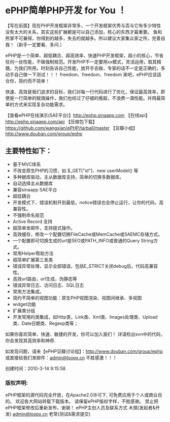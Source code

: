 # ePHP简单PHP开发 for You ！
【写在前面】现在PHP开发框架非常多，一个开发框架优秀与否与它有多少特性没有太大的关系，其实这些扩展都是可以自己添加，核心的东西才最重要。 鱼和熊掌不可兼得，你得到的越多，失去的就越多。所以建议大家集众家之所，完善自我！（新手一定要看、多问.）

ePHP是一个简单、超低耦合、超高效率、快速PHP开发框架，超小的核心，节省任何一丝性能，不做强制规范。开发PHP不一定要用xx模式，灵活运用，取其精髓，为我们所用，时刻告诉自己性能，放开手去做，专家的话不一定是正确的，多动手自己做一下测试！！！
freedom、freedom、freedom 来吧，ePHP应该适合你，简约而不简单！

快速、高效是我们追求的目标，我们对每一行代码进行了优化，保证最高效率，即使是一行简单的赋值操作，我们也经过了仔细的推敲，不浪费一滴性能。并用最简单的方式来实现复杂功能需求。

【查看ePHP在线演示(SAE平台)】http://ephp.sinaapp.com
【在线api】http://ephp.sinaapp.com/api
【压缩包下载】https://github.com/wangxian/ePHP/tarball/master
【豆瓣小组】http://www.douban.com/group/ephp

## 主要特性如下：
* 基于MVC体系
* 不改变原生PHP的习惯，如 $_GET["id"]、new userModel() 等
* 多种据库驱动，主从数据库支持，简单的切换多数据库。
* 自动选择主从数据库
* 兼容sinaapp SAE平台
* 超低耦合
* 开发模式下，错误机制开到最低，notice错误也会停止运行，让你的代码，高兼容性。
* 不强制命名规范
* Active Record 支持
* 超简单发邮件，支持链式操作。
* 高效缓存，修改一个配置切换FileCache或MemCache或SAEMC存储方式。
* 一个配置即可切换生成的url是SEO或PATH_INFO或普通的Query String方式。
* 常用Helper帮助方法
* 超简单扩展第三发类
* 错误异常处理，显示全部错误，包括E_STRICT关闭debug后，代码高兼容性。
* 高效url路由，url生成，伪静态等
* 错误异常日志、访问日志、SQL日志
* 常用方法集成。
* 简约不简单的视图功能：原生PHP视图渲染、视图间继承、多视图
* widget功能
* 扩展类分组
* 开发常用的类集成，如Http类，Link类、Xml类、Images处理类、Upload类、Date日期类、Regexp类等；

如果你喜欢简单、快速、敏捷的开发，你可以加入我们！
详请检出svn中的代码，你会发现其高效率和神奇.

如发现问题，请来【ePHP豆瓣讨论组】：http://www.douban.com/group/ephp
或直接给我们发邮件：admin@loopx.cn
不胜感激！！！


创建时间：2010-3-14 9:15:58

### 版权声明:
ePHP框架的源代码完全开放，在Apache2.0许可下, 可免费应用于个人或商业目的。
欢迎各大网站转载下载版本。
请保留ePHP版权字样，不胜感谢。
禁止把ePHP框架修改后重新发布，谢谢！
ePHP主创人员及联系方式
木頭(发起者&开发) admin@loopx.cn
老常(测试&需求提交)
